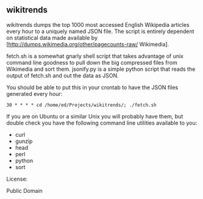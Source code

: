 wikitrends
----------

wikitrends dumps the top 1000 most accessed English Wikipedia articles every 
hour to a uniquely named JSON file. The script is entirely dependent on 
statistical data made available by [http://dumps.wikimedia.org/other/pagecounts-raw/ Wikimedia].

fetch.sh is a somewhat gnarly shell script that takes advantage of unix 
command line goodness to pull down the big compressed files from Wikimedia 
and sort them. jsonify.py is a simple python script that reads the output of
fetch.sh and out the data as JSON.

You should be able to put this in your crontab to have the JSON files 
generated every hour:

`30 * * * * cd /home/ed/Projects/wikitrends/; ./fetch.sh`

If you are on Ubuntu or a similar Unix you will probably have them, but 
double check you have the following command line utilities available to you:

- curl
- gunzip
- head
- perl
- python
- sort

License:

Public Domain
